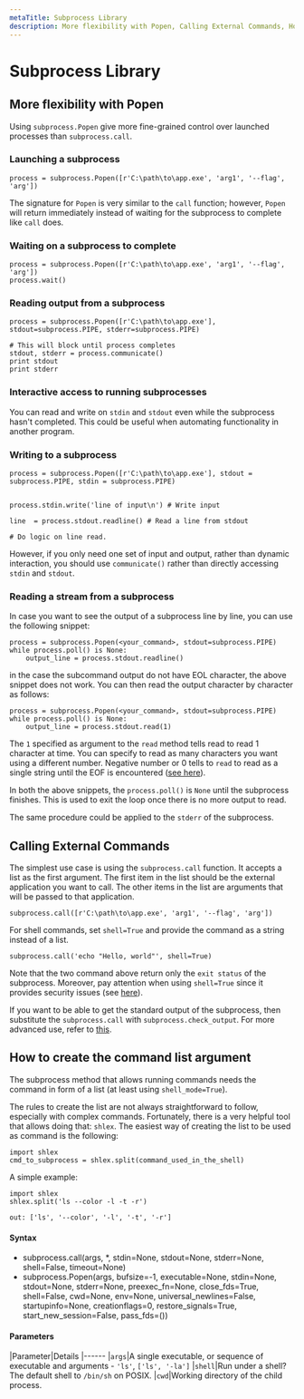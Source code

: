 ```yaml
---
metaTitle: Subprocess Library
description: More flexibility with Popen, Calling External Commands, How to create the command list argument
---
```


# Subprocess Library




## More flexibility with Popen


Using `subprocess.Popen` give more fine-grained control over launched processes than `subprocess.call`.

### Launching a subprocess

```
process = subprocess.Popen([r'C:\path\to\app.exe', 'arg1', '--flag', 'arg'])

```

The signature for `Popen` is very similar to the `call` function; however, `Popen` will return immediately instead of waiting for the subprocess to complete like `call` does.

### Waiting on a subprocess to complete

```
process = subprocess.Popen([r'C:\path\to\app.exe', 'arg1', '--flag', 'arg'])
process.wait()

```

### Reading output from a subprocess

```
process = subprocess.Popen([r'C:\path\to\app.exe'], stdout=subprocess.PIPE, stderr=subprocess.PIPE)

# This will block until process completes
stdout, stderr = process.communicate()
print stdout
print stderr

```

### Interactive access to running subprocesses

You can read and write on `stdin` and `stdout` even while the subprocess hasn't completed. This could be useful when automating functionality in another program.

### Writing to a subprocess

```
process = subprocess.Popen([r'C:\path\to\app.exe'], stdout = subprocess.PIPE, stdin = subprocess.PIPE)


process.stdin.write('line of input\n') # Write input

line  = process.stdout.readline() # Read a line from stdout

# Do logic on line read.

```

However, if you only need one set of input and output, rather than dynamic interaction,
you should use `communicate()` rather than directly accessing `stdin` and `stdout`.

### Reading a stream from a subprocess

In case you want to see the output of a subprocess line by line, you can use the following snippet:

```
process = subprocess.Popen(<your_command>, stdout=subprocess.PIPE)
while process.poll() is None:
    output_line = process.stdout.readline()

```

in the case the subcommand output do not have EOL character, the above snippet does not work. You can then read the output character by character as follows:

```
process = subprocess.Popen(<your_command>, stdout=subprocess.PIPE)
while process.poll() is None:
    output_line = process.stdout.read(1)

```

The `1` specified as argument to the `read` method tells read to read 1 character at time. You can specify to read as many characters you want using a different number. Negative number or 0 tells to `read` to read as a single string until the EOF is encountered ([see here](https://docs.python.org/2/library/io.html)).

In both the above snippets, the `process.poll()` is `None` until the subprocess finishes. This is used to exit the loop once there is no more output to read.

The same procedure could be applied to the `stderr` of the subprocess.



## Calling External Commands


The simplest use case is using the `subprocess.call` function.  It accepts a list as the first argument.  The first item in the list should be the external application you want to call.  The other items in the list are arguments that will be passed to that application.

```
subprocess.call([r'C:\path\to\app.exe', 'arg1', '--flag', 'arg'])

```

For shell commands, set `shell=True` and provide the command as a string instead of a list.

```
subprocess.call('echo "Hello, world"', shell=True)

```

Note that the two command above return only the `exit status` of the subprocess. Moreover, pay attention when using `shell=True` since it provides security issues (see [here](https://docs.python.org/2/library/subprocess.html#frequently-used-arguments)).

If you want to be able to get the standard output of the subprocess, then substitute the `subprocess.call` with `subprocess.check_output`. For more advanced use, refer to [this](http://stackoverflow.com/documentation/python/1393/subprocess-library/5714/more-flexibility-with-popen).



## How to create the command list argument


The subprocess method that allows running commands needs the command in form of a list (at least using `shell_mode=True`).

The rules to create the list are not always straightforward to follow, especially with complex commands. Fortunately, there is a very helpful tool that allows doing that: `shlex`. The easiest way of creating the list to be used as command is the following:

```
import shlex
cmd_to_subprocess = shlex.split(command_used_in_the_shell)

```

A simple example:

```
import shlex
shlex.split('ls --color -l -t -r')

out: ['ls', '--color', '-l', '-t', '-r']

```



#### Syntax


- subprocess.call(args, *, stdin=None, stdout=None, stderr=None, shell=False, timeout=None)
- subprocess.Popen(args, bufsize=-1, executable=None, stdin=None, stdout=None, stderr=None, preexec_fn=None, close_fds=True, shell=False, cwd=None, env=None, universal_newlines=False, startupinfo=None, creationflags=0, restore_signals=True, start_new_session=False, pass_fds=())



#### Parameters


|Parameter|Details
|------
|`args`|A single executable, or sequence of executable and arguments - `'ls'`, `['ls', '-la']`
|`shell`|Run under a shell? The default shell to `/bin/sh` on POSIX.
|`cwd`|Working directory of the child process.

